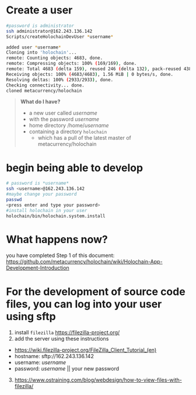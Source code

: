 # Create a user
```bash
#password is administrator
ssh administrator@162.243.136.142
Scripts/createHolochainDevUser *username*

added user *username*
Cloning into 'holochain'...
remote: Counting objects: 4683, done.
remote: Compressing objects: 100% (169/169), done.
remote: Total 4683 (delta 159), reused 246 (delta 132), pack-reused 4382
Receiving objects: 100% (4683/4683), 1.56 MiB | 0 bytes/s, done.
Resolving deltas: 100% (2933/2933), done.
Checking connectivity... done.
cloned metacurrency/holochain
```
> **What do I have?**
> * a new user called *username*
> * with the password *username*
> * home directory /home/*username*
> * containing a directory `holochain`
>   * which has a pull of the latest master of metacurrency/holochain

# begin being able to develop
```bash
# password is *username*
ssh <username>@162.243.136.142
#maybe change your password
passwd
<press enter and type your password>
#install holochain in your user
holochain/bin/holochain.system.install
```
# What happens now?
you have completed Step 1 of this document: https://github.com/metacurrency/holochain/wiki/Holochain-App-Development-Introduction

# For the development of source code files, you can log into your user using sftp
1. install `filezilla` https://filezilla-project.org/
2. add the server using these instructions
  * https://wiki.filezilla-project.org/FileZilla_Client_Tutorial_(en)
  * hostname: sftp://162.243.136.142
  * username: *username*
  * password: *username*  || your new password

3. https://www.ostraining.com/blog/webdesign/how-to-view-files-with-filezilla/